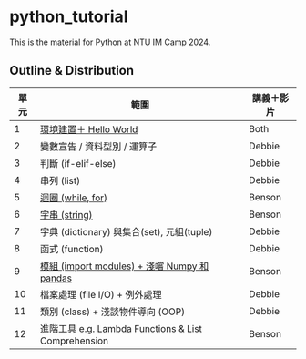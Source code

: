 # python_tutorial
This is the material for Python at NTU IM Camp 2024. 

## Outline & Distribution

| 單元 | 範圍                                                         | 講義＋影片 |
| ---- | ------------------------------------------------------------ | ---------- |
| 1    | [環境建置＋ Hello World](./ch1_introduction/intro.md)        | Both       |
| 2    | 變數宣告 / 資料型別 / 運算子                                 | Debbie     |
| 3    | 判斷 (if-elif-else)                                          | Debbie     |
| 4    | 串列 (list)                                                  | Debbie     |
| 5    | [迴圈 (while, for)](./ch5_loops_handout/loops.md)            | Benson     |
| 6    | [字串 (string)](./ch6_string_handout/string.md)              | Benson     |
| 7    | 字典 (dictionary) 與集合(set), 元組(tuple)                   | Debbie     |
| 8    | 函式 (function)                                              | Debbie     |
| 9    | [模組 (import modules) + 淺嚐 Numpy 和 pandas](./ch9_modules/modules.md) | Benson     |
| 10   | 檔案處理 (file I/O) + 例外處理                               | Debbie     |
| 11   | 類別 (class) + 淺談物件導向 (OOP)                            | Debbie     |
| 12   | 進階工具 e.g. Lambda Functions & List Comprehension          | Benson     |
